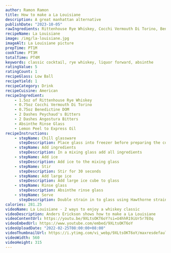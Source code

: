 ```yaml
---
author: Ramon Ramon
title: How to make a La Louisiane
description: A great manhattan alternative
publishDate: "2023-10-05"
rawIngredients: Rittenhouse Rye Whiskey, Cocchi Vermouth Di Torino, Benedictine DOM, Peychaud's Bitters, Angostura Bitters, Absinthe, Express Lemon Peel
recipeName: La Louisiane
image: /img/la-louisiane.jpg
imageAlt: La Louisiane picture
prepTime: PT1M
cookTime: PT3M
totalTime: PT4M
keywords: classic cocktail, rye whiskey, liquor forward, absinthe
ratingValue: 5
ratingCount: 1
recipeGlass: Low Ball
recipeYield: 1
recipeCategory: Drink
recipeCuisine: American
recipeIngredient:
    - 1.5oz of Rittenhouse Rye Whiskey
    - 0.75oz Cocchi Vermouth Di Torino
    - 0.75oz Benedictine DOM
    - 2 Dashes Peychaud's Bitters
    - 2 Dashes Angostura Bitters
    - Absinthe Rinse Glass
    - Lemon Peel to Express Oil
recipeInstructions:
    - stepName: Chill glassware
      stepDescription: Place glass into freezer before preparing the cocktail
    - stepName: Add ingredients
      stepDescription: In a mixing glass add all ingredients
    - stepName: Add ice
      stepDescription: Add ice to the mixing glass
    - stepName: Stir
      stepDescription: Stir for 30 seconds
    - stepName: Add large ice
      stepDescription: Add large ice cube to glass
    - stepName: Rinse glass
      stepDescription: Absinthe rinse glass
    - stepName: Serve
      stepDescription: Double strain in to glass using Hawthorne strainer and fine mesh strainer
calories: 281.25
videoName: La Louisiane - 2 ways to enjoy a whiskey classic
videoDescription: Anders Erickson shows how to make a La Louisiane
videoContentUrl: https://youtu.be/9XLtsOKT6oY?si=U4hhR19iUr5r7EOq
videoEmbedUrl: https://www.youtube.com/embed/9XLtsOKT6oY
videoUploadDate: "2022-02-25T08:00:00+08:00"
videoThumbnailUrl: https://i.ytimg.com/vi_webp/9XLtsOKT6oY/maxresdefault.webp
videoWidth: 560
videoHeight: 315
---
```

